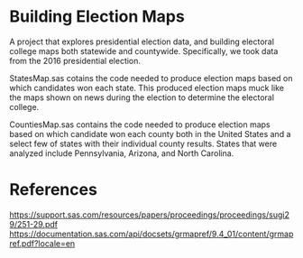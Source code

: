 # Building Election Maps
A project that explores presidential election data, and building electoral college maps both statewide and countywide. Specifically, we took data from the 2016 presidential election.

StatesMap.sas cotains the code needed to produce election maps based on which candidates won each state. This produced election maps muck like the maps shown on news during the election to determine the electoral college. 

CountiesMap.sas contains the code needed to produce election maps based on which candidate won each county both in the United States and a select few of states with their individual county results. States that were analyzed include Pennsylvania, Arizona, and North Carolina. 

# References
https://support.sas.com/resources/papers/proceedings/proceedings/sugi29/251-29.pdf
https://documentation.sas.com/api/docsets/grmapref/9.4_01/content/grmapref.pdf?locale=en

